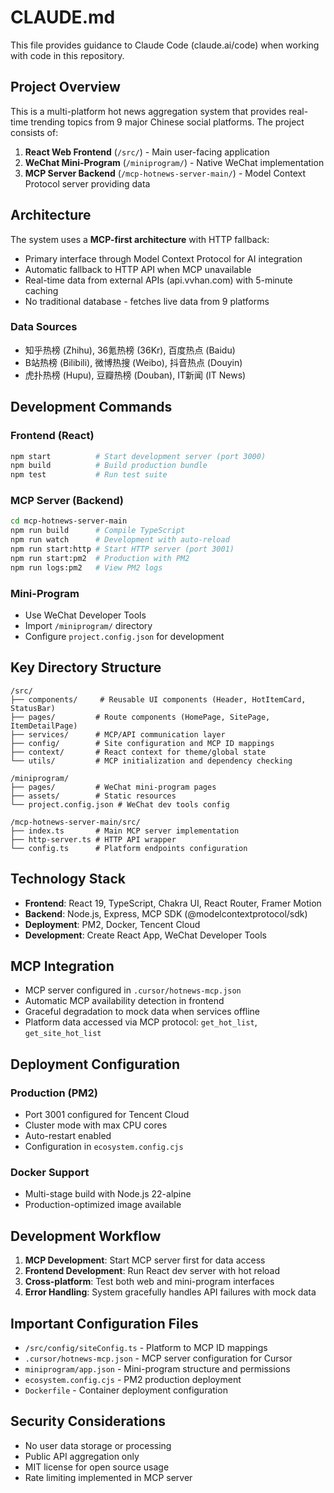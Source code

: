 # CLAUDE.md

This file provides guidance to Claude Code (claude.ai/code) when working with code in this repository.

## Project Overview

This is a multi-platform hot news aggregation system that provides real-time trending topics from 9 major Chinese social platforms. The project consists of:

1. **React Web Frontend** (`/src/`) - Main user-facing application
2. **WeChat Mini-Program** (`/miniprogram/`) - Native WeChat implementation  
3. **MCP Server Backend** (`/mcp-hotnews-server-main/`) - Model Context Protocol server providing data

## Architecture

The system uses a **MCP-first architecture** with HTTP fallback:
- Primary interface through Model Context Protocol for AI integration
- Automatic fallback to HTTP API when MCP unavailable
- Real-time data from external APIs (api.vvhan.com) with 5-minute caching
- No traditional database - fetches live data from 9 platforms

### Data Sources
- 知乎热榜 (Zhihu), 36氪热榜 (36Kr), 百度热点 (Baidu)
- B站热榜 (Bilibili), 微博热搜 (Weibo), 抖音热点 (Douyin)
- 虎扑热榜 (Hupu), 豆瓣热榜 (Douban), IT新闻 (IT News)

## Development Commands

### Frontend (React)
```bash
npm start          # Start development server (port 3000)
npm build          # Build production bundle
npm test           # Run test suite
```

### MCP Server (Backend)
```bash
cd mcp-hotnews-server-main
npm run build      # Compile TypeScript
npm run watch      # Development with auto-reload
npm run start:http # Start HTTP server (port 3001)
npm run start:pm2  # Production with PM2
npm run logs:pm2   # View PM2 logs
```

### Mini-Program
- Use WeChat Developer Tools
- Import `/miniprogram/` directory
- Configure `project.config.json` for development

## Key Directory Structure

```
/src/
├── components/     # Reusable UI components (Header, HotItemCard, StatusBar)
├── pages/         # Route components (HomePage, SitePage, ItemDetailPage)
├── services/      # MCP/API communication layer
├── config/        # Site configuration and MCP ID mappings
├── context/       # React context for theme/global state
└── utils/         # MCP initialization and dependency checking

/miniprogram/
├── pages/         # WeChat mini-program pages
├── assets/        # Static resources
└── project.config.json # WeChat dev tools config

/mcp-hotnews-server-main/src/
├── index.ts       # Main MCP server implementation
├── http-server.ts # HTTP API wrapper
└── config.ts      # Platform endpoints configuration
```

## Technology Stack

- **Frontend**: React 19, TypeScript, Chakra UI, React Router, Framer Motion
- **Backend**: Node.js, Express, MCP SDK (@modelcontextprotocol/sdk)
- **Deployment**: PM2, Docker, Tencent Cloud
- **Development**: Create React App, WeChat Developer Tools

## MCP Integration

- MCP server configured in `.cursor/hotnews-mcp.json`
- Automatic MCP availability detection in frontend
- Graceful degradation to mock data when services offline
- Platform data accessed via MCP protocol: `get_hot_list`, `get_site_hot_list`

## Deployment Configuration

### Production (PM2)
- Port 3001 configured for Tencent Cloud
- Cluster mode with max CPU cores
- Auto-restart enabled
- Configuration in `ecosystem.config.cjs`

### Docker Support
- Multi-stage build with Node.js 22-alpine
- Production-optimized image available

## Development Workflow

1. **MCP Development**: Start MCP server first for data access
2. **Frontend Development**: Run React dev server with hot reload
3. **Cross-platform**: Test both web and mini-program interfaces
4. **Error Handling**: System gracefully handles API failures with mock data

## Important Configuration Files

- `/src/config/siteConfig.ts` - Platform to MCP ID mappings
- `.cursor/hotnews-mcp.json` - MCP server configuration for Cursor
- `miniprogram/app.json` - Mini-program structure and permissions
- `ecosystem.config.cjs` - PM2 production deployment
- `Dockerfile` - Container deployment configuration

## Security Considerations

- No user data storage or processing
- Public API aggregation only
- MIT license for open source usage
- Rate limiting implemented in MCP server